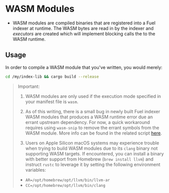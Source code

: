 # WASM Modules

- WASM modules are compiled binaries that are registered into a Fuel indexer at runtime. The WASM bytes are read in by the indexer and _executors_ are created which will implement blocking calls the to the WASM runtime.

## Usage

In order to compile a WASM module that you've written, you would merely:

```bash
cd /my/index-lib && cargo build --release
```

> Important:
>
> 1. WASM modules are only used if the execution mode specified in your manifest file is `wasm`.
>
> 2. As of this writing, there is a small bug in newly built Fuel indexer WASM modules that produces a WASM runtime error due an errant upstream dependency. For now, a quick workaround requires using `wasm-snip` to remove the errant symbols from the WASM module. More info can be found in the related script [here](https://github.com/FuelLabs/fuel-indexer/blob/master/scripts/stripper.bash).
>
> 3. Users on Apple Silicon macOS systems may experience trouble when trying to build WASM modules due to its `clang` binary not supporting WASM targets. If encountered, you can install a binary with better support from Homebrew (`brew install llvm`) and instruct `rustc` to leverage it by setting the following environment variables:
>
> - `AR=/opt/homebrew/opt/llvm/bin/llvm-ar`
> - `CC=/opt/homebrew/opt/llvm/bin/clang`
